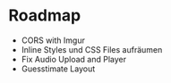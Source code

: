 # Roadmap

- CORS with Imgur
- Inline Styles und CSS Files aufräumen
- Fix Audio Upload and Player
- Guesstimate Layout